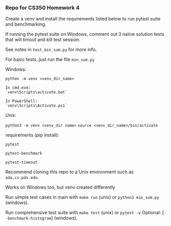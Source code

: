 ### Repo for CS350 Homework 4

Create a venv and install the requirements listed below to run pytest suite and benchmarking.

If running the pytest suite on Windows, comment out 3 naiive solution tests that will timout and kill test session.

See notes in `test_min_sum.py` for more info.

For basic tests, just run the file `min_sum.py`

Windows:

`python -m venv <venv_dir_name>`

    In cmd.exe:
    `venv\Scripts\activate.bat`

    In PowerShell:
    `venv\Scripts\Activate.ps1`

Unix:

`python3 -m venv <venv_dir name>`
`source <venv_dir_name>/bin/activate`


requirements (pip install):

`pytest`

`pytest-benchmark`

`pytest-timeout`


Recommend cloning this repo to a Unix environment such as `ada.cs.pdx.edu`.

Works on Windows too, but venv created differently

Run simple test cases in main with `make run` (unix) or `python3 min_sum.py` (windows).

Run comprehensive test suite with `make test` (unix) or `pytest -v` Optional: \[`--benchmark-histogram`\] (windows).
